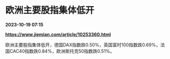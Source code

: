 # 欧洲主要股指集体低开

**2023-10-19 07:15**

**https://www.jiemian.com/article/10253360.html**

欧洲主要股指集体低开，德国DAX指数跌0.50%，英国富时100指数跌0.69%，法国CAC40指数跌0.84%，欧洲斯托克50指数跌0.51%。